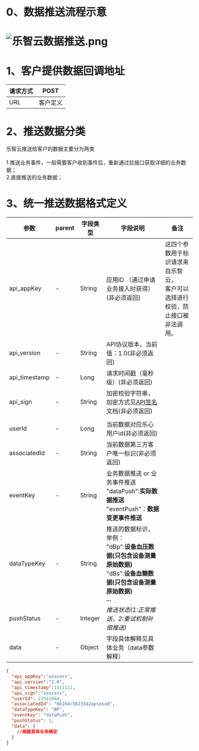 <a name="BibFT"></a>
# 0、数据推送流程示意


<a name="jRLoM"></a>
# ![乐智云数据推送.png](https://cdn.nlark.com/yuque/0/2021/png/279267/1619688577842-f1fe307d-1dd8-495b-b6f7-4005c898fc06.png#clientId=u208fed56-9336-4&from=ui&height=246&id=Ef6bl&margin=%5Bobject%20Object%5D&name=%E4%B9%90%E6%99%BA%E4%BA%91%E6%95%B0%E6%8D%AE%E6%8E%A8%E9%80%81.png&originHeight=872&originWidth=2434&originalType=binary&size=129792&status=done&style=none&taskId=u3128ea0e-5ec6-4a57-932c-0a5440695ad&width=688)
<a name="VVwCE"></a>
# 1、客户提供数据回调地址
| 请求方式 | POST |
| --- | --- |
| URL | 客户定义 |

<a name="zpDQr"></a>
# 2、推送数据分类
乐智云推送给客户的数据主要分为两类<br />
<br />1.推送业务事件，一般需要客户收到事件后，重新通过拉接口获取详细的业务数据；<br />2.直接推送的业务数据；
<a name="lo5dB"></a>
# 3、统一推送数据格式定义
| 参数 | parent | 字段类型 | 字段说明 | 备注 |
| --- | --- | --- | --- | --- |
| api_appKey | - | String | 应用ID （通过申请业务接入时获得） (非必须返回) | 这四个参数用于标识请求来自乐智云，<br />客户可以选择进行校验，防止接口被非法调用。 |
| api_version | - | String | API协议版本，当前值：1.0(非必须返回) |  |
| api_timestamp | - | Long | 请求时间戳（毫秒级）(非必须返回) |  |
| api_sign | - | String | 加密校验字符串，加密方式见[API签名](https://docs.leshiguang.com/develop-cloud/api/sign)文档(非必须返回) |  |
|  |  |  |  |  |
| userId | - | Long | 当前数据对应乐心用户id(非必须返回) |  |
| associatedId | - | String | 当前数据第三方客户唯一标识(非必须返回) |  |
| eventKey | - | String | 业务数据推送 or 业务事件推送<br />"dataPush":**实际数据推送**<br />"eventPush"：**数据变更事件推送** |  |
| dataTypeKey | - | String | 推送的数据标识，举例：<br />"dBp":**设备血压数据(只包含设备测量原始数据)**<br />"dBs":**设备血糖数据(只包含设备测量原始数据)**<br />**...** |  |
| pushStatus | - | Integer | _推送状态(1:正常推送，2:重试机制补偿推送)_ |  |
| data | - | Object | 字段具体解释见具体业务（data参数解释） |  |

```json
{
  "api_appKey":"xxxxxxx",
  "api_version":"1.0",
  "api_timestamp":1111111,
  "api_sign":"xxxxxxx",
  "userId": 23341064,
  "associatedId": "66104c5623342apsasad",
  "dataTypeKey": "BP",
  "eventKey": "dataPush",
  "pushStatus": 1,
  "data": {
    //根据具体业务确定
  }
}
```



